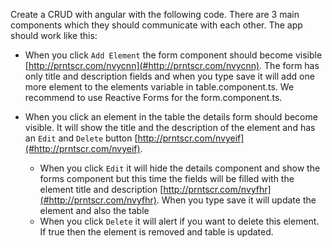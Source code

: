 Create a CRUD with angular with the following code.
There are 3 main components which they should communicate with each other. 
The app should work like this:

+ When you click `Add Element` the form component should become visible [http://prntscr.com/nvycnn](#http://prntscr.com/nvycnn). 
The form has only title and description fields and when you type save it will add one more element to the elements variable in table.component.ts.
We recommend to use Reactive Forms for the form.component.ts.

+ When you click an element in the table the details form should become visible.
It will show the title and the description of the element and has an `Edit` and `Delete` button [http://prntscr.com/nvyeif](#http://prntscr.com/nvyeif).

    + When you click `Edit` it will hide the details component and show the forms component but this time the fields will be filled with the element title and description [http://prntscr.com/nvyfhr](#http://prntscr.com/nvyfhr).
    When you type save it will update the element and also the table
    + When you click `Delete` it will alert if you want to delete this element. 
    If true then the element is removed and table is updated.
